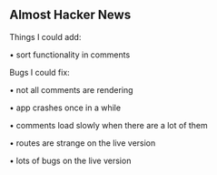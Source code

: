 ## Almost Hacker News

<a href='http://kimhjona.github.io/hacker-news'></a>

<p>Things I could add:</p>
<p>• sort functionality in comments</p>

<p>Bugs I could fix:</p>
<p>• not all comments are rendering</p>
<p>• app crashes once in a while</p>
<p>• comments load slowly when there are a lot of them</p>
<p>• routes are strange on the live version</p>
<p>• lots of bugs on the live version</p>

